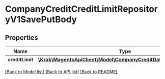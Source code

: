 # CompanyCreditCreditLimitRepositoryV1SavePutBody

## Properties
Name | Type | Description | Notes
------------ | ------------- | ------------- | -------------
**creditLimit** | [**\Krak\MagentoApiClient\Model\CompanyCreditDataCreditLimitInterface**](CompanyCreditDataCreditLimitInterface.md) |  | 

[[Back to Model list]](../README.md#documentation-for-models) [[Back to API list]](../README.md#documentation-for-api-endpoints) [[Back to README]](../README.md)


